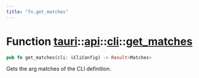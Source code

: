 ```yaml
---
title: "fn.get_matches"
---
```


# Function [tauri](/docs/api/rust/tauri/../../index.html)::​[api](/docs/api/rust/tauri/../index.html)::​[cli](/docs/api/rust/tauri/index.html)::​[get_matches](/docs/api/rust/tauri/)

```rs
pub fn get_matches(cli: &CliConfig) -> Result<Matches>
```

Gets the arg matches of the CLI definition.
